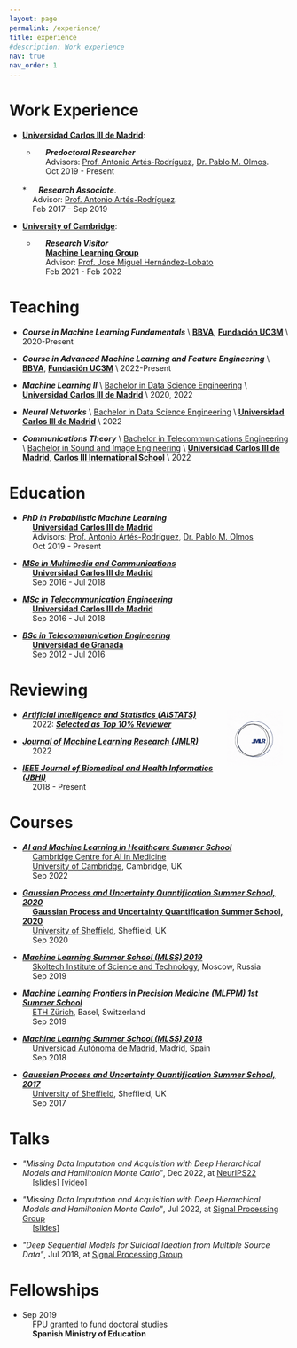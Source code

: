 ```yaml
---
layout: page
permalink: /experience/
title: experience
#description: Work experience
nav: true
nav_order: 1
---
```


# Work Experience

* <a href='https://www.uc3m.es/home'><b>Universidad Carlos III de Madrid</b></a>: <br>
  * &emsp;      <em><b>Predoctoral Researcher</b></em> <br>
  &emsp;      Advisors: <a href='https://www.tsc.uc3m.es/~antonio/antonio_artes/Home.html'>Prof. Antonio Artés-Rodríguez</a>, <a href='https://www.tsc.uc3m.es/~olmos/'>Dr. Pablo M. Olmos</a>. <br>
  &emsp;      Oct 2019 - Present  
  <br>
  * &emsp;      <em><b>Research Associate</b></em>. <br>
  &emsp;      Advisor: <a href='https://www.tsc.uc3m.es/~antonio/antonio_artes/Home.html'>Prof. Antonio Artés-Rodríguez</a>. <br>
  &emsp;      Feb 2017 - Sep 2019  
  <br>


* <a href='https://www.cam.ac.uk/'><b>University of Cambridge</b></a>: <br>
     * &emsp;      <em><b>Research Visitor</b></em> <br>
     &emsp;      <a href='http://mlg.eng.cam.ac.uk/'><b>Machine Learning Group</b></a> <br>
     &emsp;      Advisor: <a href='https://jmhl.org/'>Prof. José Miguel Hernández-Lobato</a> <br>
     &emsp;      Feb 2021 - Feb 2022  <br>


# Teaching

* <em><b>Course in Machine Learning Fundamentals</b></em> \\
<a href='https://www.bbva.es/en/empresas.html'><b>BBVA</b></a>, <a href='https://www.fundacion.uc3m.es/'><b>Fundación UC3M</b></a> \\
2020-Present

* <em><b>Course in Advanced Machine Learning and Feature Engineering</b></em> \\
<a href='https://www.bbva.es/en/empresas.html'><b>BBVA</b></a>, <a href='https://www.fundacion.uc3m.es/'><b>Fundación UC3M</b></a> \\
2022-Present

* <em><b>Machine Learning II</b></em> \\
<a href='https://www.uc3m.es/bachelor-degree/data-science'>Bachelor in Data Science Engineering</a> \\
<a href='https://www.uc3m.es/home'><b>Universidad Carlos III de Madrid</b></a> \\
2020, 2022

* <em><b>Neural Networks</b></em> \\
<a href='https://www.uc3m.es/bachelor-degree/data-science'>Bachelor in Data Science Engineering</a> \\
<a href='https://www.uc3m.es/home'><b>Universidad Carlos III de Madrid</b></a> \\
2022

* <em><b>Communications Theory</b></em> \\
<a href='https://www.uc3m.es/bachelor-degree/telecommunication'>Bachelor in Telecommunications Engineering</a> \\
<a href='https://www.uc3m.es/bachelor-degree/sound-image'>Bachelor in Sound and Image Engineering</a> \\
<a href='https://www.uc3m.es/home'><b>Universidad Carlos III de Madrid</b></a>, <a href='https://www.uc3m.es/C3IS/home'><b>Carlos III International School</b></a> \\
2022


# Education

* <em><b>PhD in Probabilistic Machine Learning</b></em> <br>
     &emsp;      <a href='https://www.uc3m.es/home'><b>Universidad Carlos III de Madrid</b></a> <br>
     &emsp;      Advisors: <a href='https://www.tsc.uc3m.es/~antonio/antonio_artes/Home.html'>Prof. Antonio Artés-Rodríguez</a>, <a href='https://www.tsc.uc3m.es/~olmos/'>Dr. Pablo M. Olmos</a> <br>
     &emsp;      Oct 2019 - Present <br>


* <a href='https://www.uc3m.es/master/advanced-communications-technologies'><em><b>MSc in Multimedia and Communications</b></em></a> <br>
     &emsp;      <a href='https://www.uc3m.es/home'><b>Universidad Carlos III de Madrid</b></a> <br>
     &emsp;      Sep 2016 - Jul 2018 <br>

* <a href='https://www.uc3m.es/master/telecommunication-engineering'><em><b>MSc in Telecommunication Engineering</b></em></a> <br>
     &emsp;      <a href='https://www.uc3m.es/home'><b>Universidad Carlos III de Madrid</b></a> <br>
     &emsp;      Sep 2016 - Jul 2018 <br>

* <a href='https://grados.ugr.es/telecomunicacion/?lang=en'><em><b>BSc in Telecommunication Engineering</b></em></a> <br>
&emsp;      <a href='https://www.ugr.es/en'><b>Universidad de Granada</b></a><br>
&emsp;      Sep 2012 - Jul 2016 <br>


# Reviewing


<img src="assets/../../assets/img/jmlr.gif"
     alt="Markdown Monster icon"
     style="float: right; margin-right: 10px; width:20%;" />
     
* <a href='https://aistats.org'><em><b>Artificial Intelligence and Statistics (AISTATS)</b></em></a> <br>
&emsp;      2022: <a href='http://aistats.org/aistats2023/reviewers.html'><em><b>Selected as Top 10% Reviewer </b></em></a> <br>

* <a href='https://www.jmlr.org/'><em><b>Journal of Machine Learning Research (JMLR)</b></em></a> <br>
&emsp;      2022

* <a href='https://www.embs.org/jbhi/'><em><b>IEEE Journal of Biomedical and Health Informatics (JBHI)</b></em></a> <br>
&emsp;      2018 - Present <br>



# Courses

* <a href='https://ccaim.cam.ac.uk/summer-school/'><em><b>AI and Machine Learning in Healthcare Summer School</b></em></a><br>
&emsp;      <a href='https://ccaim.cam.ac.uk'>Cambridge Centre for AI in Medicine</a><br>
&emsp;      <a href='https://www.cam.ac.uk'>University of Cambridge</a>, Cambridge, UK<br>
&emsp;      Sep 2022 <br>

* <a href='http://gpss.cc/gpss20/'><em><b>Gaussian Process and Uncertainty Quantification Summer School, 2020</b></em></a><br>
&emsp;      <a href='http://gpss.cc/gpss20/'><b>Gaussian Process and Uncertainty Quantification Summer School, 2020</b></a><br>
&emsp;      <a href='https://usic.sheffield.ac.uk'>University of Sheffield</a>, Sheffield, UK<br>
&emsp;      Sep 2020 <br>

* <a href='https://smiles.skoltech.ru/mlss2019'><em><b>Machine Learning Summer School (MLSS) 2019</b></em></a> <br>
&emsp;      <a href='http://skoltech.ru'>Skoltech Institute of Science and Technology</a>, Moscow, Russia<br>
&emsp;      Sep 2019 <br>

* <a href='https://mlfpm.eu/1-summer-school/'><em><b>Machine Learning Frontiers in Precision Medicine (MLFPM) 1st Summer School</b></em></a><br>
&emsp;      <a href='https://ethz.ch/en.html'>ETH Zürich</a>, Basel, Switzerland<br>
&emsp;      Sep 2019 <br>

* <a href='http://mlss.ii.uam.es/mlss2018/index.html'><em><b>Machine Learning Summer School (MLSS) 2018</b></em></a><br>
&emsp;      <a href='https://www.uam.es/uam/en/inicio'>Universidad Autónoma de Madrid</a>, Madrid, Spain<br>
&emsp;      Sep 2018 <br>

* <a href='http://gpss.cc/gpss17/'><em><b>Gaussian Process and Uncertainty Quantification Summer School, 2017</b></em></a><br>
&emsp;      <a href='https://usic.sheffield.ac.uk'>University of Sheffield</a>, Sheffield, UK<br>
&emsp;      Sep 2017 <br>


# Talks

* <em>"Missing Data Imputation and Acquisition with Deep Hierarchical Models and Hamiltonian Monte Carlo"</em>, Dec 2022, at <a href='https://nips.cc/Conferences/2022'>NeurIPS22</a> <br> 
&emsp;      <a href='https://ipeis.github.io/assets/pdf/NeurIPS_presentation.pdf' target="_blank" rel="noopener noreferrer">[slides]</a>
            <a href='https://slideslive.com/38990390' target="_blank" rel="noopener noreferrer">[video]</a> <br>

* <em>"Missing Data Imputation and Acquisition with Deep Hierarchical Models and Hamiltonian Monte Carlo"</em>, Jul 2022, at <a href='https://gts.tsc.uc3m.es/'>Signal Processing Group</a>   <br> 
&emsp;      <a href='../assets/pdf/07_01_22_presentation.pdf' target="_blank" rel="noopener noreferrer">[slides]</a>

* <em>"Deep Sequential Models for Suicidal Ideation from Multiple Source Data"</em>, Jul 2018, at <a href='https://gts.tsc.uc3m.es/'>Signal Processing Group</a>   <br> 



# Fellowships

* Sep 2019 <br>
&emsp;      FPU granted to fund doctoral studies <br>
&emsp;      <b>Spanish Ministry of Education</b>
